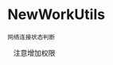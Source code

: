 # NewWorkUtils
    网络连接状态判断
    注意增加权限
    <uses-permission android:name="android.permission.ACCESS_NETWORK_STATE"/>
